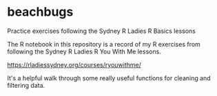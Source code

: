 # beachbugs
Practice exercises following the Sydney R Ladies R Basics lessons

The R notebook in this repository is a record of my R exercises from following the Sydney R Ladies R You With Me lessons. 

https://rladiessydney.org/courses/ryouwithme/

It's a helpful walk through some really useful functions for cleaning and filtering data. 
